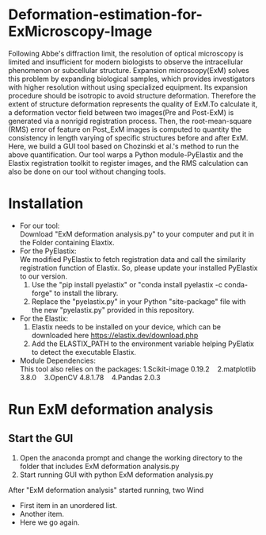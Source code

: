 # Deformation-estimation-for-ExMicroscopy-Image
Following Abbe's diffraction limit, the resolution of optical microscopy is limited and insufficient for modern biologists to observe the intracellular phenomenon or subcellular structure. Expansion microscopy(ExM) solves this problem by expanding biological samples, which provides investigators with higher resolution without using specialized equipment. Its expansion procedure should be isotropic to avoid structure deformation. Therefore the extent of structure deformation represents the quality of ExM.To calculate it, a deformation vector field between two images(Pre and Post-ExM) is generated via a nonrigid registration process. Then, the root-mean-square (RMS) error of feature on Post_ExM images is computed to quantity the consistency in length varying of specific structures before and after ExM. Here, we build a GUI tool based on Chozinski et al.'s method to run the above quantification. Our tool warps a Python module-PyElastix and the Elastix registration toolkit to register images, and the RMS calculation can also be done on our tool without changing tools.

# Installation
* For our tool:     
    Download "ExM deformation analysis.py" to your computer and put it in the Folder containing Elaxtix.    
* For the PyElastix:  
We modified PyElastix to fetch registration data and call the similarity registration function of Elastix. So, please update your installed PyElastix to our version.  
	1. Use the "pip install pyelastix" or "conda install pyelastix -c conda-forge" to install the library.          
	2. Replace the "pyelastix.py" in your Python "site-package" file with the new "pyelastix.py" provided in this repository.  
* For the Elastix:       
	1. Elastix needs to be installed on your device, which can be downloaded here https://elastix.dev/download.php        
	2. Add the ELASTIX_PATH to the environment variable helping PyElatix to detect the executable Elastix.      
* Module Dependencies:  
This tool also relies on the packages: 1.Scikit-image 0.19.2&nbsp;&nbsp;&nbsp;&nbsp;2.matplotlib 3.8.0&nbsp;&nbsp;&nbsp;&nbsp;3.OpenCV 4.8.1.78&nbsp;&nbsp;&nbsp;&nbsp;4.Pandas 2.0.3	
# Run ExM deformation analysis
## Start the GUI
1.  Open the anaconda prompt and change the working directory to the folder that includes ExM deformation analysis.py
2.  Start running GUI with python ExM deformation analysis.py 

After "ExM deformation analysis" started running, two Wind
* First item in an unordered list.
* Another item.
* Here we go again.
		   
    






